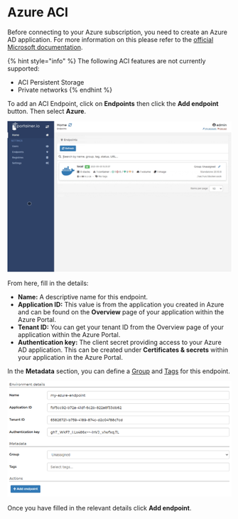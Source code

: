 # Azure ACI

Before connecting to your Azure subscription, you need to create an Azure AD application. For more information on this please refer to the [official Microsoft documentation](https://docs.microsoft.com/en-us/azure/active-directory/develop/howto-create-service-principal-portal).

{% hint style="info" %}
The following ACI features are not currently supported:

* ACI Persistent Storage
* Private networks
{% endhint %}

To add an ACI Endpoint, click on **Endpoints** then click the **Add endpoint** button. Then select **Azure**.

![](../../../.gitbook/assets/aci-1.gif)

From here, fill in the details:

* **Name:** A descriptive name for this endpoint.
* **Application ID:** This value is from the application you created in Azure and can be found on the **Overview** page of your application within the Azure Portal.
* **Tenant ID:** You can get your tenant ID from the Overview page of your application within the Azure Portal.
* **Authentication key:** The client secret providing access to your Azure AD application. This can be created under **Certificates & secrets** within your application in the Azure Portal.

In the **Metadata** section, you can define a [Group](../../../admin/endpoints/groups.md) and [Tags](../../../admin/endpoints/tags.md) for this endpoint.

![](../../../.gitbook/assets/aci_2.png)

Once you have filled in the relevant details click **Add endpoint**.

